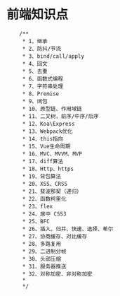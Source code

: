 # 前端知识点

	    /** 
	     * 1、继承
	     * 2、防抖/节流
	     * 3、bind/call/apply
	     * 4、回文
	     * 5、去重
	     * 6、函数式编程
	     * 7、字符串处理
	     * 8、Premise
	     * 9、闭包
	     * 10、原型链、作用域链
	     * 11、二叉树，前序/中序/后序
	     * 12、Koa\Express
	     * 13、Webpack优化
	     * 14、this指向
	     * 15、Vue生命周期
	     * 16、MVC、MVVM、MVP
	     * 17、diff算法
	     * 18、Http、https
	     * 19、背包算法
	     * 20、XSS、CRSS
	     * 21、斐波那契（递归）
	     * 22、函数柯里化
	     * 23、flex
	     * 24、居中 CSS3
	     * 25、BFC
	     * 26、插入、归并、快速、选择、希尔
	     * 27、协商缓存、对比缓存
	     * 28、多路复用
	     * 29、二进制分帧
	     * 30、头部压缩
	     * 31、服务器推送
	     * 32、对称加密、非对称加密
	     * 
	     */
